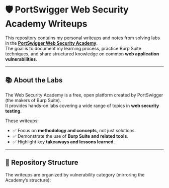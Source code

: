 # 🛡️ PortSwigger Web Security Academy Writeups  

This repository contains my personal writeups and notes from solving labs in the **[PortSwigger Web Security Academy](https://portswigger.net/web-security)**.  
The goal is to document my learning process, practice Burp Suite techniques, and share structured knowledge on common **web application vulnerabilities**.  

---

## 📚 About the Labs
The Web Security Academy is a free, open platform created by PortSwigger (the makers of Burp Suite).  
It provides hands-on labs covering a wide range of topics in **web security testing**.  

These writeups:  
- ✅ Focus on **methodology and concepts**, not just solutions.  
- ✅ Demonstrate the use of **Burp Suite and related tools**.  
- ✅ Highlight key **takeaways and lessons learned**.  

---

## 📂 Repository Structure
The writeups are organized by vulnerability category (mirroring the Academy’s structure):  


